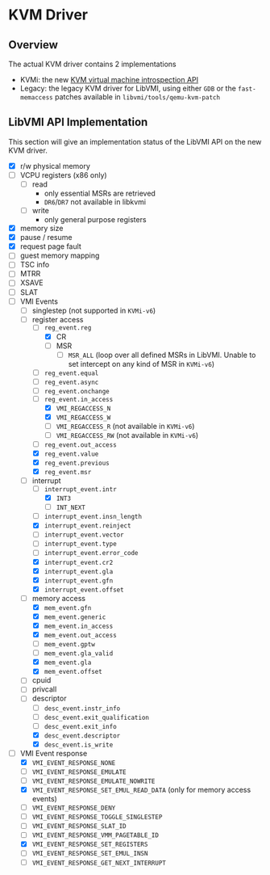 # KVM Driver

## Overview

The actual KVM driver contains 2 implementations

- KVMi: the new [KVM virtual machine introspection API](https://static.sched.com/hosted_files/kvmforum2019/f6/Advanced%20VMI%20on%20KVM%3A%20A%20progress%20Report.pdf)
- Legacy: the legacy KVM driver for LibVMI, using either `GDB` or the `fast-memaccess` patches available in `libvmi/tools/qemu-kvm-patch`

## LibVMI API Implementation

This section will give an implementation status of the LibVMI API on the new KVM driver.

- [x] r/w physical memory
- [ ] VCPU registers (x86 only)
    - [ ] read
        - only essential MSRs are retrieved
        - `DR6`/`DR7` not available in libkvmi
    - [ ] write
        - only general purpose registers
- [x] memory size
- [x] pause / resume
- [x] request page fault
- [ ] guest memory mapping
- [ ] TSC info
- [ ] MTRR
- [ ] XSAVE
- [ ] SLAT
- [ ] VMI Events
    - [ ] singlestep (not supported in `KVMi-v6`)
    - [ ] register access
        - [ ] `reg_event.reg`
            - [x] CR
            - [ ] MSR
                - [ ] `MSR_ALL` (loop over all defined MSRs in LibVMI. Unable to set intercept on any kind of MSR in `KVMi-v6`)
        - [ ] `reg_event.equal`
        - [ ] `reg_event.async`
        - [ ] `reg_event.onchange`
        - [ ] `reg_event.in_access`
            - [x] `VMI_REGACCESS_N`
            - [x] `VMI_REGACCESS_W`
            - [ ] `VMI_REGACCESS_R` (not available in `KVMi-v6`)
            - [ ] `VMI_REGACCESS_RW` (not available in `KVMi-v6`)
        - [ ] `reg_event.out_access`
        - [x] `reg_event.value`
        - [x] `reg_event.previous`
        - [x] `reg_event.msr`
    - [ ] interrupt
        - [ ] `interrupt_event.intr`
            - [x] `INT3`
            - [ ] `INT_NEXT`
        - [ ] `interrupt_event.insn_length`
        - [x] `interrupt_event.reinject`
        - [ ] `interrupt_event.vector`
        - [ ] `interrupt_event.type`
        - [ ] `interrupt_event.error_code`
        - [x] `interrupt_event.cr2`
        - [x] `interrupt_event.gla`
        - [x] `interrupt_event.gfn`
        - [x] `interrupt_event.offset`
    - [ ] memory access
        - [x] `mem_event.gfn`
        - [x] `mem_event.generic`
        - [x] `mem_event.in_access`
        - [x] `mem_event.out_access`
        - [ ] `mem_event.gptw`
        - [ ] `mem_event.gla_valid`
        - [x] `mem_event.gla`
        - [x] `mem_event.offset`
    - [ ] cpuid
    - [ ] privcall
    - [ ] descriptor
        - [ ] `desc_event.instr_info`
        - [ ] `desc_event.exit_qualification`
        - [ ] `desc_event.exit_info`
        - [x] `desc_event.descriptor`
        - [x] `desc_event.is_write`
- [ ] VMI Event response
    - [x] `VMI_EVENT_RESPONSE_NONE`
    - [ ] `VMI_EVENT_RESPONSE_EMULATE`
    - [ ] `VMI_EVENT_RESPONSE_EMULATE_NOWRITE`
    - [x] `VMI_EVENT_RESPONSE_SET_EMUL_READ_DATA` (only for memory access events)
    - [ ] `VMI_EVENT_RESPONSE_DENY`
    - [ ] `VMI_EVENT_RESPONSE_TOGGLE_SINGLESTEP`
    - [ ] `VMI_EVENT_RESPONSE_SLAT_ID`
    - [ ] `VMI_EVENT_RESPONSE_VMM_PAGETABLE_ID`
    - [x] `VMI_EVENT_RESPONSE_SET_REGISTERS`
    - [ ] `VMI_EVENT_RESPONSE_SET_EMUL_INSN`
    - [ ] `VMI_EVENT_RESPONSE_GET_NEXT_INTERRUPT`